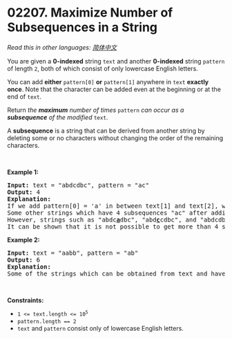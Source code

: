 # 02207. Maximize Number of Subsequences in a String

  _Read this in other languages:_
    [_简体中文_](README.zh-CN.md)

<p>You are given a <strong>0-indexed</strong> string <code>text</code> and another <strong>0-indexed</strong> string <code>pattern</code> of length <code>2</code>, both of which consist of only lowercase English letters.</p>

<p>You can add <strong>either</strong> <code>pattern[0]</code> <strong>or</strong> <code>pattern[1]</code> anywhere in <code>text</code> <strong>exactly once</strong>. Note that the character can be added even at the beginning or at the end of <code>text</code>.</p>

<p>Return <em>the <strong>maximum</strong> number of times</em> <code>pattern</code> <em>can occur as a <strong>subsequence</strong> of the modified </em><code>text</code>.</p>

<p>A <b>subsequence</b> is a string that can be derived from another string by deleting some or no characters without changing the order of the remaining characters.</p>

<p>&nbsp;</p>
<p><strong>Example 1:</strong></p>

<pre>
<strong>Input:</strong> text = &quot;abdcdbc&quot;, pattern = &quot;ac&quot;
<strong>Output:</strong> 4
<strong>Explanation:</strong>
If we add pattern[0] = &#39;a&#39; in between text[1] and text[2], we get &quot;ab<u><strong>a</strong></u>dcdbc&quot;. Now, the number of times &quot;ac&quot; occurs as a subsequence is 4.
Some other strings which have 4 subsequences &quot;ac&quot; after adding a character to text are &quot;<u><strong>a</strong></u>abdcdbc&quot; and &quot;abd<u><strong>a</strong></u>cdbc&quot;.
However, strings such as &quot;abdc<u><strong>a</strong></u>dbc&quot;, &quot;abd<u><strong>c</strong></u>cdbc&quot;, and &quot;abdcdbc<u><strong>c</strong></u>&quot;, although obtainable, have only 3 subsequences &quot;ac&quot; and are thus suboptimal.
It can be shown that it is not possible to get more than 4 subsequences &quot;ac&quot; by adding only one character.
</pre>

<p><strong>Example 2:</strong></p>

<pre>
<strong>Input:</strong> text = &quot;aabb&quot;, pattern = &quot;ab&quot;
<strong>Output:</strong> 6
<strong>Explanation:</strong>
Some of the strings which can be obtained from text and have 6 subsequences &quot;ab&quot; are &quot;<u><strong>a</strong></u>aabb&quot;, &quot;aa<u><strong>a</strong></u>bb&quot;, and &quot;aab<u><strong>b</strong></u>b&quot;.
</pre>

<p>&nbsp;</p>
<p><strong>Constraints:</strong></p>

<ul>
	<li><code>1 &lt;= text.length &lt;= 10<sup>5</sup></code></li>
	<li><code>pattern.length == 2</code></li>
	<li><code>text</code> and <code>pattern</code> consist only of lowercase English letters.</li>
</ul>

